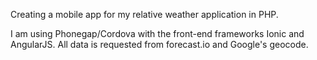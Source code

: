 Creating a mobile app for my relative weather application in PHP.

I am using Phonegap/Cordova with the front-end frameworks Ionic and AngularJS.
All data is requested from forecast.io and Google's geocode.
